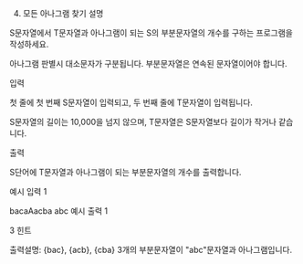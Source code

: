 
4. 모든 아나그램 찾기
   설명

S문자열에서 T문자열과 아나그램이 되는 S의 부분문자열의 개수를 구하는 프로그램을 작성하세요.

아나그램 판별시 대소문자가 구분됩니다. 부분문자열은 연속된 문자열이어야 합니다.


입력

첫 줄에 첫 번째 S문자열이 입력되고, 두 번째 줄에 T문자열이 입력됩니다.

S문자열의 길이는 10,000을 넘지 않으며, T문자열은 S문자열보다 길이가 작거나 같습니다.


출력

S단어에 T문자열과 아나그램이 되는 부분문자열의 개수를 출력합니다.


예시 입력 1

bacaAacba
abc
예시 출력 1

3
힌트

출력설명: {bac}, {acb}, {cba} 3개의 부분문자열이 "abc"문자열과 아나그램입니다.